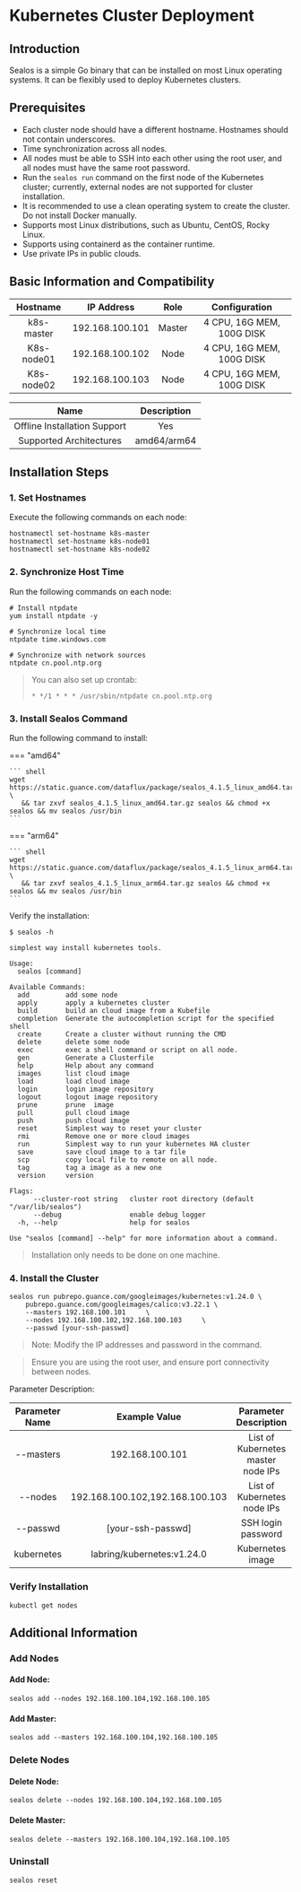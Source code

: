 # Kubernetes Cluster Deployment

## Introduction

Sealos is a simple Go binary that can be installed on most Linux operating systems. It can be flexibly used to deploy Kubernetes clusters.

## Prerequisites

- Each cluster node should have a different hostname. Hostnames should not contain underscores.
- Time synchronization across all nodes.
- All nodes must be able to SSH into each other using the root user, and all nodes must have the same root password.
- Run the `sealos run` command on the first node of the Kubernetes cluster; currently, external nodes are not supported for cluster installation.
- It is recommended to use a clean operating system to create the cluster. Do not install Docker manually.
- Supports most Linux distributions, such as Ubuntu, CentOS, Rocky Linux.
- Supports using containerd as the container runtime.
- Use private IPs in public clouds.

## Basic Information and Compatibility

| Hostname   | IP Address       | Role  | Configuration         |
| :--------: | :-------------: | :---: | :-------------------: |
| k8s-master | 192.168.100.101 | Master | 4 CPU, 16G MEM, 100G DISK |
| K8s-node01 | 192.168.100.102 | Node  | 4 CPU, 16G MEM, 100G DISK |
| K8s-node02 | 192.168.100.103 | Node  | 4 CPU, 16G MEM, 100G DISK |

| Name               | Description                         |
| :----------------: | :----------------------------------: |
| Offline Installation Support | Yes                          |
| Supported Architectures | amd64/arm64                      |


## Installation Steps

### 1. Set Hostnames

Execute the following commands on each node:

```shell
hostnamectl set-hostname k8s-master
hostnamectl set-hostname k8s-node01
hostnamectl set-hostname k8s-node02
```

### 2. Synchronize Host Time

Run the following commands on each node:

```shell
# Install ntpdate
yum install ntpdate -y

# Synchronize local time
ntpdate time.windows.com

# Synchronize with network sources
ntpdate cn.pool.ntp.org
```

> You can also set up crontab:
>
> `* */1 * * * /usr/sbin/ntpdate cn.pool.ntp.org`

### 3. Install Sealos Command

Run the following command to install:

=== "amd64"

    ``` shell
    wget https://static.guance.com/dataflux/package/sealos_4.1.5_linux_amd64.tar.gz \
       && tar zxvf sealos_4.1.5_linux_amd64.tar.gz sealos && chmod +x sealos && mv sealos /usr/bin
    ```
=== "arm64"

    ``` shell
    wget https://static.guance.com/dataflux/package/sealos_4.1.5_linux_arm64.tar.gz \
       && tar zxvf sealos_4.1.5_linux_arm64.tar.gz sealos && chmod +x sealos && mv sealos /usr/bin
    ```

Verify the installation:

```shell
$ sealos -h

simplest way install kubernetes tools.

Usage:
  sealos [command]

Available Commands:
  add         add some node
  apply       apply a kubernetes cluster
  build       build an cloud image from a Kubefile
  completion  Generate the autocompletion script for the specified shell
  create      Create a cluster without running the CMD
  delete      delete some node
  exec        exec a shell command or script on all node.
  gen         Generate a Clusterfile
  help        Help about any command
  images      list cloud image
  load        load cloud image
  login       login image repository
  logout      logout image repository
  prune       prune  image
  pull        pull cloud image
  push        push cloud image
  reset       Simplest way to reset your cluster
  rmi         Remove one or more cloud images
  run         Simplest way to run your kubernetes HA cluster
  save        save cloud image to a tar file
  scp         copy local file to remote on all node.
  tag         tag a image as a new one
  version     version

Flags:
      --cluster-root string   cluster root directory (default "/var/lib/sealos")
      --debug                 enable debug logger
  -h, --help                  help for sealos

Use "sealos [command] --help" for more information about a command.
```
> Installation only needs to be done on one machine.


### 4. Install the Cluster

```shell
sealos run pubrepo.guance.com/googleimages/kubernetes:v1.24.0 \
    pubrepo.guance.com/googleimages/calico:v3.22.1 \
    --masters 192.168.100.101     \
    --nodes 192.168.100.102,192.168.100.103     \
    --passwd [your-ssh-passwd] 
```

> Note: Modify the IP addresses and password in the command.

> Ensure you are using the root user, and ensure port connectivity between nodes.

Parameter Description:

| Parameter Name | Example Value                | Parameter Description            |
| :------------: | :--------------------------: | :-------------------------------: |
|  --masters    | 192.168.100.101              | List of Kubernetes master node IPs |
|   --nodes     | 192.168.100.102,192.168.100.103 | List of Kubernetes node IPs       |
|   --passwd    | [your-ssh-passwd]            | SSH login password                |
|  kubernetes   | labring/kubernetes:v1.24.0   | Kubernetes image                  |



### Verify Installation

```shell
kubectl get nodes
```

## Additional Information

### Add Nodes

#### Add Node:

```shell
sealos add --nodes 192.168.100.104,192.168.100.105
```

#### Add Master:

```shell
sealos add --masters 192.168.100.104,192.168.100.105
```

### Delete Nodes

#### Delete Node:

```shell
sealos delete --nodes 192.168.100.104,192.168.100.105
```

#### Delete Master:

```shell
sealos delete --masters 192.168.100.104,192.168.100.105
```

### Uninstall

```shell
sealos reset
```
